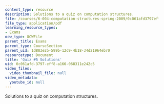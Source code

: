 ```yaml
---
content_type: resource
description: Solutions to a quiz on computation structures.
file: /courses/6-004-computation-structures-spring-2009/0c061afd3797eff8a166068311e242c5_MIT6_004s09_quiz05_sol.pdf
file_type: application/pdf
learning_resource_types:
- Exams
ocw_type: OCWFile
parent_title: Exams
parent_type: CourseSection
parent_uid: 1d883e2b-599b-12c9-4b18-34d21964eb70
resourcetype: Document
title: 'Quiz #5 Solutions'
uid: 0c061afd-3797-eff8-a166-068311e242c5
video_files:
  video_thumbnail_file: null
video_metadata:
  youtube_id: null
---
```

Solutions to a quiz on computation structures.

